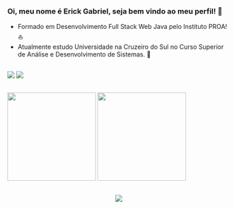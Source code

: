 ### Oi, meu nome é Erick Gabriel, seja bem vindo ao meu perfil! 👋

- Formado em Desenvolvimento Full Stack Web Java pelo Instituto PROA! ⛵ 
- Atualmente estudo Universidade na Cruzeiro do Sul no Curso Superior de Análise e Desenvolvimento de Sistemas. 👾

##

<div> 
  <a href="mailto:erickgabrielferreira80@gmail.com" target="_blank"><img src="https://img.shields.io/badge/Gmail-D14836?style=for-the-badge&logo=gmail&logoColor=white"></a>
  <a href="https://www.linkedin.com/in/erick-agostinho-644187276" target="_blank"><img src="https://img.shields.io/badge/-LinkedIn-%230077B5?style=for-the-badge&logo=linkedin&logoColor=white" target="_blank"></a>
</div>

##

<div>
  <a href="https://github.com/ErickGabrielDev"></a>
  <img height="200em" src="https://github-readme-stats.vercel.app/api?username=ErickGabrielDev&theme=tokyonight&show_icons=false">
  <img height="200em" src="https://github-readme-stats.vercel.app/api/top-langs/?username=ErickGabrielDev&theme=tokyonight&langs_count=8"> 
</div>

##

<p align="center">
  <a href="https://skillicons.dev">
    <img src="https://skillicons.dev/icons?i=html,css,js,react,java,python,mysql" />
  </a>
</p>

